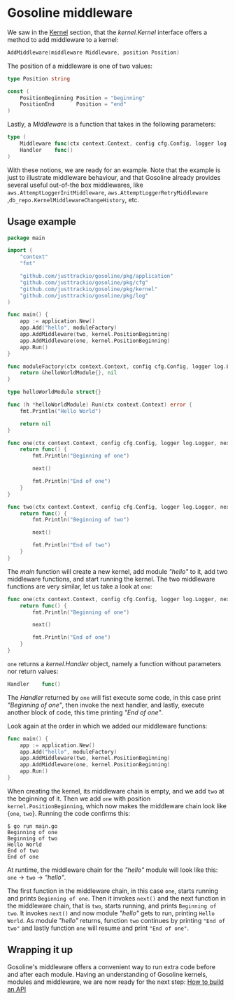 # Gosoline middleware

We saw in the [Kernel](kernel.md) section, that the _kernel.Kernel_ interface offers a method to add middleware to a kernel:

[embedmd]:# (../../pkg/kernel/kernel.go /AddMiddleware\(/ /\)/)
```go
AddMiddleware(middleware Middleware, position Position)
```

The position of a middleware is one of two values:

[embedmd]:# (../../pkg/kernel/middleware.go /type Position/ /\)/)
```go
type Position string

const (
	PositionBeginning Position = "beginning"
	PositionEnd       Position = "end"
)
```

Lastly, a _Middleware_ is a function that takes in the following parameters:

[embedmd]:# (../../pkg/kernel/middleware.go /type \(/ /\n\)/)
```go
type (
	Middleware func(ctx context.Context, config cfg.Config, logger log.Logger, next Handler) Handler
	Handler    func()
)
```

With these notions, we are ready for an example. Note that the example is just to illustrate middleware behaviour, and that Gosoline already provides several useful out-of-the box middlewares, like `aws.AttemptLoggerInitMiddleware`, `aws.AttemptLoggerRetryMiddleware` ,`db_repo.KernelMiddlewareChangeHistory`, etc.

## Usage example

[embedmd]:# (../../examples/getting_started/middleware/main.go)
```go
package main

import (
	"context"
	"fmt"

	"github.com/justtrackio/gosoline/pkg/application"
	"github.com/justtrackio/gosoline/pkg/cfg"
	"github.com/justtrackio/gosoline/pkg/kernel"
	"github.com/justtrackio/gosoline/pkg/log"
)

func main() {
	app := application.New()
	app.Add("hello", moduleFactory)
	app.AddMiddleware(two, kernel.PositionBeginning)
	app.AddMiddleware(one, kernel.PositionBeginning)
	app.Run()
}

func moduleFactory(ctx context.Context, config cfg.Config, logger log.Logger) (kernel.Module, error) {
	return &helloWorldModule{}, nil
}

type helloWorldModule struct{}

func (h *helloWorldModule) Run(ctx context.Context) error {
	fmt.Println("Hello World")

	return nil
}

func one(ctx context.Context, config cfg.Config, logger log.Logger, next kernel.Handler) kernel.Handler {
	return func() {
		fmt.Println("Beginning of one")

		next()

		fmt.Println("End of one")
	}
}

func two(ctx context.Context, config cfg.Config, logger log.Logger, next kernel.Handler) kernel.Handler {
	return func() {
		fmt.Println("Beginning of two")

		next()

		fmt.Println("End of two")
	}
}
```

The _main_ function will create a new kernel, add module _"hello"_ to it, add two middleware functions, and start running the kernel. The two middleware functions are very similar, let us take a look at `one`:

[embedmd]:# (../../examples/getting_started/middleware/main.go /func one/ /\n}/)
```go
func one(ctx context.Context, config cfg.Config, logger log.Logger, next kernel.Handler) kernel.Handler {
	return func() {
		fmt.Println("Beginning of one")

		next()

		fmt.Println("End of one")
	}
}
```

`one` returns a _kernel.Handler_ object, namely a function without parameters nor return values:

[embedmd]:# (../../pkg/kernel/middleware.go /Handler    func/ /\)/)
```go
Handler    func()
```

The _Handler_ returned by `one` will fist execute some code, in this case print _"Beginning of one"_, then invoke the next handler, and lastly, execute another block of code, this time printing _"End of one"_.

Look again at the order in which we added our middleware functions:

[embedmd]:# (../../examples/getting_started/middleware/main.go /func main/ /\n}/)
```go
func main() {
	app := application.New()
	app.Add("hello", moduleFactory)
	app.AddMiddleware(two, kernel.PositionBeginning)
	app.AddMiddleware(one, kernel.PositionBeginning)
	app.Run()
}
```

When creating the kernel, its middleware chain is empty, and we add `two` at the beginning of it. Then we add `one` with position `kernel.PositionBeginning`, which now makes the middleware chain look like {`one`, `two`}. Running the code confirms this:

```
$ go run main.go 
Beginning of one
Beginning of two
Hello World
End of two
End of one
```

At runtime, the middleware chain for the _"hello"_ module will look like this: `one` -> `two` -> _"hello"_.

The first function in the middleware chain, in this case `one`, starts running and prints `Beginning of one`. Then it invokes `next()` and the next function in the middleware chain, that is `two`, starts running, and prints `Beginning of two`. It invokes `next()` and now module _"hello"_ gets to run, printing `Hello World`. As module _"hello"_ returns, function `two` continues by printing `"End of two"` and lastly function `one` will resume and print `"End of one"`.

## Wrapping it up

Gosoline's middleware offers a convenient way to run extra code before and after each module. Having an understanding of Gosoline kernels, modules and middleware, we are now ready for the next step: [How to build an API](getting_started/api_server.md)
